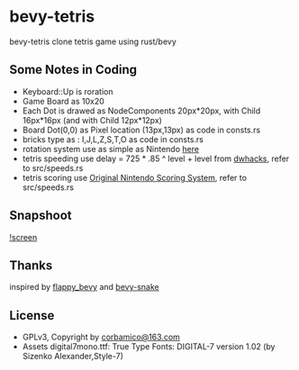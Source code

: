 # bevy-tetris

bevy-tetris clone tetris game using rust/bevy

## Some Notes in Coding

* Keyboard::Up is roration
* Game Board as 10x20
* Each Dot is drawed as NodeComponents 20px\*20px, with Child 16px\*16px (and with Child 12px\*12px)
* Board Dot(0,0) as Pixel location (13px,13px) as code in consts.rs
* bricks type as : I,J,L,Z,S,T,O as code in consts.rs
* rotation system use as simple as Nintendo [here](https://tetris.fandom.com/wiki/Nintendo_Rotation_System)
* tetris speeding use delay = 725 * .85 ^ level + level from [dwhacks](http://gist.github.com/dwhacks/8644250), refer to src/speeds.rs
* tetris scoring use [Original Nintendo Scoring System](https://tetris.fandom.com/wiki/Scoring), refer to src/speeds.rs

## Snapshoot

[!screen](./docs/screen.png)

## Thanks

inspired by [flappy_bevy](https://github.com/TanTanDev/flappy_bevy) and [bevy-snake](https://mbuffett.com/posts/bevy-snake-tutorial/)

## License

* GPLv3, Copyright by corbamico@163.com
* Assets digital7mono.ttf: True Type Fonts: DIGITAL-7 version 1.02 (by Sizenko Alexander,Style-7)
